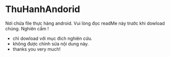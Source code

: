 # ThuHanhAndorid
Nơi chứa file thực hàng android. Vui lòng đọc readMe này trước khi dowload chúng. Nghiên cấm !
- chỉ dowload với mục đich nghiên cứu.
- không được chỉnh sửa nội dung này.
- thanks you very much!


